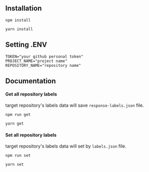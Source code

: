 ## Installation

```shell
npm install

yarn install
```

## Setting .ENV
```dotenv
TOKEN="your github personal token"
PROJECT_NAME="project name"
REPOSITORY_NAME="repository name"
```


## Documentation

#### Get all repository labels
target repository's labels data will save `response-labels.json` file. 
```shell
npm run get

yarn get
```

#### Set all repository labels
target repository's labels data will set by `labels.json` file.
```shell
npm run set

yarn set
```